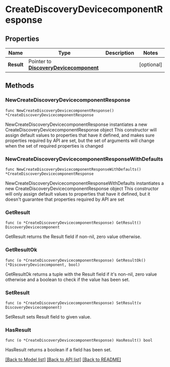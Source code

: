 # CreateDiscoveryDevicecomponentResponse

## Properties

Name | Type | Description | Notes
------------ | ------------- | ------------- | -------------
**Result** | Pointer to [**DiscoveryDevicecomponent**](DiscoveryDevicecomponent.md) |  | [optional] 

## Methods

### NewCreateDiscoveryDevicecomponentResponse

`func NewCreateDiscoveryDevicecomponentResponse() *CreateDiscoveryDevicecomponentResponse`

NewCreateDiscoveryDevicecomponentResponse instantiates a new CreateDiscoveryDevicecomponentResponse object
This constructor will assign default values to properties that have it defined,
and makes sure properties required by API are set, but the set of arguments
will change when the set of required properties is changed

### NewCreateDiscoveryDevicecomponentResponseWithDefaults

`func NewCreateDiscoveryDevicecomponentResponseWithDefaults() *CreateDiscoveryDevicecomponentResponse`

NewCreateDiscoveryDevicecomponentResponseWithDefaults instantiates a new CreateDiscoveryDevicecomponentResponse object
This constructor will only assign default values to properties that have it defined,
but it doesn't guarantee that properties required by API are set

### GetResult

`func (o *CreateDiscoveryDevicecomponentResponse) GetResult() DiscoveryDevicecomponent`

GetResult returns the Result field if non-nil, zero value otherwise.

### GetResultOk

`func (o *CreateDiscoveryDevicecomponentResponse) GetResultOk() (*DiscoveryDevicecomponent, bool)`

GetResultOk returns a tuple with the Result field if it's non-nil, zero value otherwise
and a boolean to check if the value has been set.

### SetResult

`func (o *CreateDiscoveryDevicecomponentResponse) SetResult(v DiscoveryDevicecomponent)`

SetResult sets Result field to given value.

### HasResult

`func (o *CreateDiscoveryDevicecomponentResponse) HasResult() bool`

HasResult returns a boolean if a field has been set.


[[Back to Model list]](../README.md#documentation-for-models) [[Back to API list]](../README.md#documentation-for-api-endpoints) [[Back to README]](../README.md)



